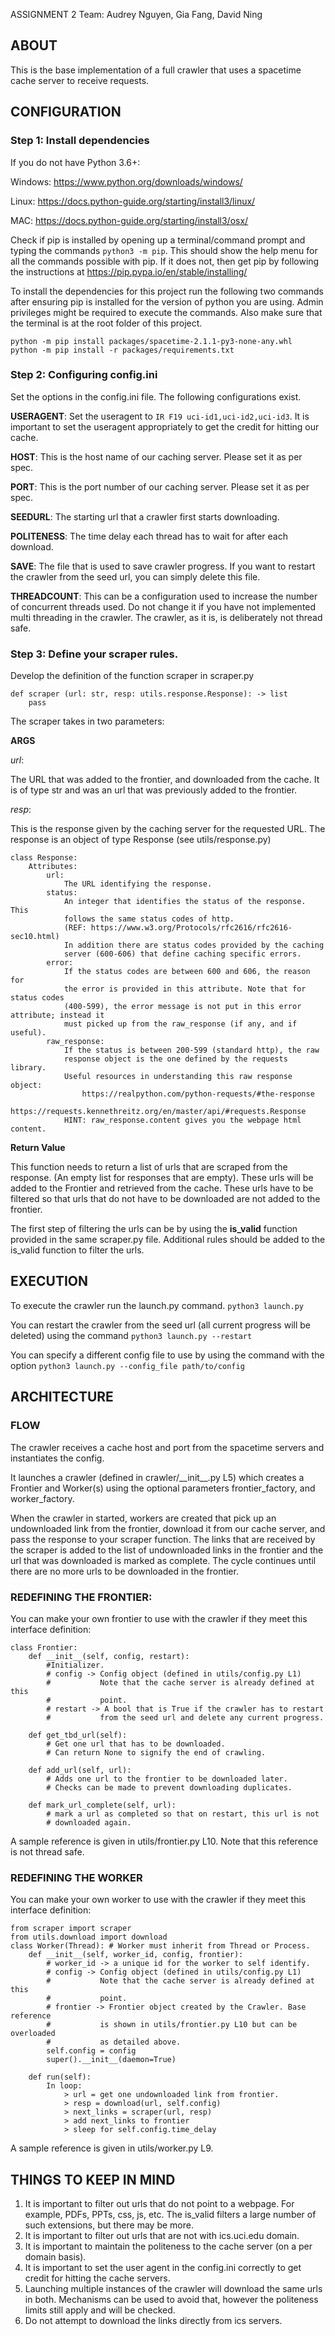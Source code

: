 ASSIGNMENT 2
Team: Audrey Nguyen, Gia Fang, David Ning

ABOUT
-------------------------
This is the base implementation of a full crawler that uses a spacetime
cache server to receive requests.

CONFIGURATION
-------------------------

### Step 1: Install dependencies

If you do not have Python 3.6+:

Windows: https://www.python.org/downloads/windows/

Linux: https://docs.python-guide.org/starting/install3/linux/

MAC: https://docs.python-guide.org/starting/install3/osx/

Check if pip is installed by opening up a terminal/command prompt and typing
the commands `python3 -m pip`. This should show the help menu for all the 
commands possible with pip. If it does not, then get pip by following the
instructions at https://pip.pypa.io/en/stable/installing/

To install the dependencies for this project run the following two commands
after ensuring pip is installed for the version of python you are using.
Admin privileges might be required to execute the commands. Also make sure
that the terminal is at the root folder of this project.
```
python -m pip install packages/spacetime-2.1.1-py3-none-any.whl
python -m pip install -r packages/requirements.txt
```

### Step 2: Configuring config.ini

Set the options in the config.ini file. The following
configurations exist.

**USERAGENT**: Set the useragent to `IR F19 uci-id1,uci-id2,uci-id3`. 
It is important to set the useragent appropriately to get the credit for 
hitting our cache.

**HOST**: This is the host name of our caching server. Please set it as per spec.

**PORT**: This is the port number of our caching server. Please set it as per spec.

**SEEDURL**: The starting url that a crawler first starts downloading.

**POLITENESS**: The time delay each thread has to wait for after each download.

**SAVE**: The file that is used to save crawler progress. If you want to restart the
crawler from the seed url, you can simply delete this file.

**THREADCOUNT**: This can be a configuration used to increase the number of concurrent
threads used. Do not change it if you have not implemented multi threading in
the crawler. The crawler, as it is, is deliberately not thread safe.


### Step 3: Define your scraper rules.

Develop the definition of the function scraper in scraper.py

```
def scraper (url: str, resp: utils.response.Response): -> list
    pass
```

The scraper takes in two parameters:

**ARGS**

*url*:

The URL that was added to the frontier, and downloaded from the cache.
It is of type str and was an url that was previously added to the
frontier.

*resp*:

This is the response given by the caching server for the requested URL.
The response is an object of type Response (see utils/response.py)
```
class Response:
    Attributes:
        url:
            The URL identifying the response.
        status:
            An integer that identifies the status of the response. This
            follows the same status codes of http.
            (REF: https://www.w3.org/Protocols/rfc2616/rfc2616-sec10.html)
            In addition there are status codes provided by the caching
            server (600-606) that define caching specific errors.
        error:
            If the status codes are between 600 and 606, the reason for
            the error is provided in this attribute. Note that for status codes
            (400-599), the error message is not put in this error attribute; instead it
            must picked up from the raw_response (if any, and if useful).
        raw_response:
            If the status is between 200-599 (standard http), the raw
            response object is the one defined by the requests library.
            Useful resources in understanding this raw response object:
                https://realpython.com/python-requests/#the-response
                https://requests.kennethreitz.org/en/master/api/#requests.Response
            HINT: raw_response.content gives you the webpage html content.
```
**Return Value**

This function needs to return a list of urls that are scraped from the
response. (An empty list for responses that are empty). These urls will be
added to the Frontier and retrieved from the cache. These urls have to be
filtered so that urls that do not have to be downloaded are not added to the
frontier.

The first step of filtering the urls can be by using the **is_valid** function
provided in the same scraper.py file. Additional rules should be added to the is_valid function to filter the urls.

EXECUTION
-------------------------

To execute the crawler run the launch.py command.
```python3 launch.py```

You can restart the crawler from the seed url
(all current progress will be deleted) using the command
```python3 launch.py --restart```

You can specify a different config file to use by using the command with the option
```python3 launch.py --config_file path/to/config```

ARCHITECTURE
-------------------------

### FLOW

The crawler receives a cache host and port from the spacetime servers
and instantiates the config.

It launches a crawler (defined in crawler/\_\_init\_\_.py L5) which creates a 
Frontier and Worker(s) using the optional parameters frontier_factory, and
worker_factory.

When the crawler in started, workers are created that pick up an
undownloaded link from the frontier, download it from our cache server, and
pass the response to your scraper function. The links that are received by
the scraper is added to the list of undownloaded links in the frontier and
the url that was downloaded is marked as complete. The cycle continues until
there are no more urls to be downloaded in the frontier.

### REDEFINING THE FRONTIER:

You can make your own frontier to use with the crawler if they meet this
interface definition:
```
class Frontier:
    def __init__(self, config, restart):
        #Initializer.
        # config -> Config object (defined in utils/config.py L1)
        #           Note that the cache server is already defined at this
        #           point.
        # restart -> A bool that is True if the crawler has to restart
        #           from the seed url and delete any current progress.

    def get_tbd_url(self):
        # Get one url that has to be downloaded.
        # Can return None to signify the end of crawling.

    def add_url(self, url):
        # Adds one url to the frontier to be downloaded later.
        # Checks can be made to prevent downloading duplicates.
    
    def mark_url_complete(self, url):
        # mark a url as completed so that on restart, this url is not
        # downloaded again.
```
A sample reference is given in utils/frontier.py L10. Note that this
reference is not thread safe.

### REDEFINING THE WORKER

You can make your own worker to use with the crawler if they meet this
interface definition:
```
from scraper import scraper
from utils.download import download
class Worker(Thread): # Worker must inherit from Thread or Process.
    def __init__(self, worker_id, config, frontier):
        # worker_id -> a unique id for the worker to self identify.
        # config -> Config object (defined in utils/config.py L1)
        #           Note that the cache server is already defined at this
        #           point.
        # frontier -> Frontier object created by the Crawler. Base reference
        #           is shown in utils/frontier.py L10 but can be overloaded
        #           as detailed above.
        self.config = config
        super().__init__(daemon=True)

    def run(self):
        In loop:
            > url = get one undownloaded link from frontier.
            > resp = download(url, self.config)
            > next_links = scraper(url, resp)
            > add next_links to frontier
            > sleep for self.config.time_delay
```
A sample reference is given in utils/worker.py L9.

THINGS TO KEEP IN MIND
-------------------------

1. It is important to filter out urls that do not point to a webpage. For
   example, PDFs, PPTs, css, js, etc. The is_valid filters a large number of
   such extensions, but there may be more.
2. It is important to filter out urls that are not with ics.uci.edu domain.
3. It is important to maintain the politeness to the cache server (on a per
   domain basis).
4. It is important to set the user agent in the config.ini correctly to get
   credit for hitting the cache servers.
5. Launching multiple instances of the crawler will download the same urls in
   both. Mechanisms can be used to avoid that, however the politeness limits
   still apply and will be checked.
6. Do not attempt to download the links directly from ics servers.
